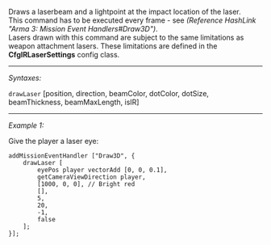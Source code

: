 Draws a laserbeam and a lightpoint at the impact location of the laser.<br>
This command has to be executed every frame - see *(Reference HashLink "Arma 3: Mission Event Handlers#Draw3D")*.<br>
Lasers drawn with this command are subject to the same limitations as weapon attachment lasers. These limitations are defined in the **CfgIRLaserSettings** config class.


---
*Syntaxes:*

`drawLaser` [position, direction, beamColor, dotColor, dotSize, beamThickness, beamMaxLength, isIR]

---
*Example 1:*

Give the player a laser eye:

```sqf
addMissionEventHandler ["Draw3D", {
	drawLaser [
		eyePos player vectorAdd [0, 0, 0.1],
		getCameraViewDirection player,
		[1000, 0, 0], // Bright red
		[],
		5,
		20,
		-1,
		false
	];
}];
```